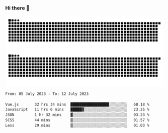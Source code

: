 ### Hi there 👋

![GitHub Snake Light](https://raw.githubusercontent.com/jichangee/jichangee/output/github-snake.svg#gh-light-mode-only)
![GitHub Snake dark](https://raw.githubusercontent.com/jichangee/jichangee/output/github-snake-dark.svg#gh-dark-mode-only)

<!--START_SECTION:waka-->

```txt
From: 05 July 2023 - To: 12 July 2023

Vue.js       32 hrs 34 mins  █████████████████░░░░░░░░   68.18 %
JavaScript   11 hrs 6 mins   █████▓░░░░░░░░░░░░░░░░░░░   23.25 %
JSON         1 hr 32 mins    ▓░░░░░░░░░░░░░░░░░░░░░░░░   03.23 %
SCSS         44 mins         ▒░░░░░░░░░░░░░░░░░░░░░░░░   01.57 %
Less         29 mins         ▒░░░░░░░░░░░░░░░░░░░░░░░░   01.03 %
```

<!--END_SECTION:waka-->

<!--
![GitHub Snake Light](github-snake.svg#gh-light-mode-only)
![GitHub Snake dark](github-snake-dark.svg#gh-dark-mode-only)
-->

<!--
**jichangee/jichangee** is a ✨ _special_ ✨ repository because its `README.md` (this file) appears on your GitHub profile.

Here are some ideas to get you started:

- 🔭 I’m currently working on ...
- 🌱 I’m currently learning ...
- 👯 I’m looking to collaborate on ...
- 🤔 I’m looking for help with ...
- 💬 Ask me about ...
- 📫 How to reach me: ...
- 😄 Pronouns: ...
- ⚡ Fun fact: ...
-->
